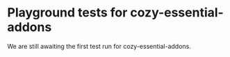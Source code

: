 # Playground tests for cozy-essential-addons
We are still awaiting the first test run for cozy-essential-addons.

